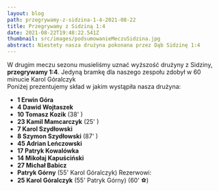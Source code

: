 ```yaml
---
layout: blog
path: przegrywamy-z-sidzina-1-4-2021-08-22
title: Przegrywamy z Sidziną 1:4
date: 2021-08-22T19:48:22.541Z
thumbnail: src/images/podsumowanieMeczuSidzina.jpg
abstract: Niestety nasza drużyna pokonana przez Dąb Sidzinę 1:4
---
```

W drugim meczu sezonu musieliśmy uznać wyższość drużyny z Sidziny, **przegrywamy 1:4**. Jedyną bramkę dla naszego zespołu zdobył w 60 minucie Karol Góralczyk
</br>
Poniżej prezentujemy skład w jakim wystąpiła nasza drużyna:

 - **1  Erwin Góra**
 - **4 Dawid Wojtaszek**
 - **10 Tomasz Kozik** (38' <i class="fas fa-square" style="color:yellow"></i>)
 - **23 Kamil Mamcarczyk** (25' <i class="fas fa-square" style="color:yellow"></i>)
 - **7 Karol Szydłowski**  
 - **8 Szymon Szydłowski** (87' <i class="fas fa-square" style="color:yellow"></i>)
 - **45 Adrian Leńczowski**
 - **17 Patryk Kowalówka** 
 - **14 Mikołaj Kapuściński**
 - **27 Michał Babicz**
 - **Patryk Górny** (55' <i class="fas fa-arrow-alt-circle-down" style="color:red"></i> Karol Góralczyk) 
Rezerwowi:
 - **25 Karol Góralczyk** (55' <i class="fas fa-arrow-alt-circle-up" style="color:green"></i> Patryk Górny) (60' ⚽)
